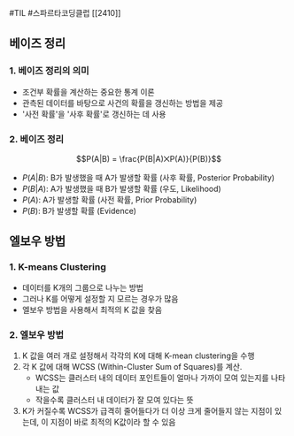 #TIL #스파르타코딩클럽 [[2410]]

## 베이즈 정리
### 1. 베이즈 정리의 의미
- 조건부 확률을 계산하는 중요한 통계 이론
- 관측된 데이터를 바탕으로 사건의 확률을 갱신하는 방법을 제공
- '사전 확률'을 '사후 확률'로 갱신하는 데 사용


### 2. 베이즈 정리
$$P(A|B) = \frac{P(B|A)⨉P(A)}{P(B)}$$
- $P(A|B)$: B가 발생했을 때 A가 발생할 확률 (사후 확률, Posterior Probability)
- $P(B|A)$: A가 발생했을 때 B가 발생할 확률 (우도, Likelihood)
- $P(A)$: A가 발생할 확률 (사전 확률, Prior Probability)
- $P(B)$: B가 발생할 확률 (Evidence)



## 엘보우 방법
### 1. K-means Clustering
- 데이터를 K개의 그룹으로 나누는 방법
- 그러나 K를 어떻게 설정할 지 모르는 경우가 많음
- 엘보우 방법을 사용해서 최적의 K 값을 찾음


### 2. 엘보우 방법
1) K 값을 여러 개로 설정해서 각각의 K에 대해 K-mean clustering을 수행
2) 각 K 값에 대해 WCSS (Within-Cluster Sum of Squares)를 계산.
	- WCSS는 클러스터 내의 데이터 포인트들이 얼마나 가까이 모여 있는지를 나타내는 값
	- 작을수록 클러스터 내 데이터가 잘 모여 있다는 뜻
3) K가 커질수록 WCSS가 급격히 줄어들다가 더 이상 크게 줄어들지 않는 지점이 있는데, 이 지점이 바로 최적의 K값이라 할 수 있음


